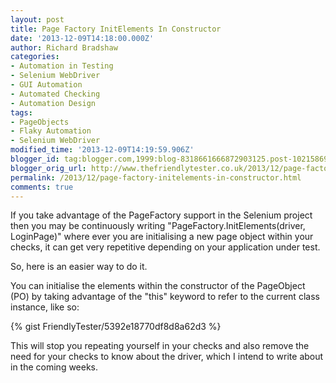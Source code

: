 ```yaml
---
layout: post
title: Page Factory InitElements In Constructor
date: '2013-12-09T14:18:00.000Z'
author: Richard Bradshaw
categories:
- Automation in Testing
- Selenium WebDriver
- GUI Automation
- Automated Checking
- Automation Design
tags:
- PageObjects
- Flaky Automation
- Selenium WebDriver
modified_time: '2013-12-09T14:19:59.906Z'
blogger_id: tag:blogger.com,1999:blog-8318661666872903125.post-1021586930987519807
blogger_orig_url: http://www.thefriendlytester.co.uk/2013/12/page-factory-initelements-in-constructor.html
permalink: /2013/12/page-factory-initelements-in-constructor.html
comments: true
---
```

If you take advantage of the PageFactory support in the Selenium project then you may be continuously writing "PageFactory.InitElements(driver, LoginPage)" where ever you are initialising a new page object within your checks, it can get very repetitive depending on your application under test.

So, here is an easier way to do it.  

You can initialise the elements within the constructor of the PageObject (PO) by taking advantage of the "this" keyword to refer to the current class instance, like so:  

<div class="centerplugin">
{% gist FriendlyTester/5392e18770df8d8a62d3 %}
</div> 

This will stop you repeating yourself in your checks and also remove the need for your checks to know about the driver, which I intend to write about in the coming weeks.